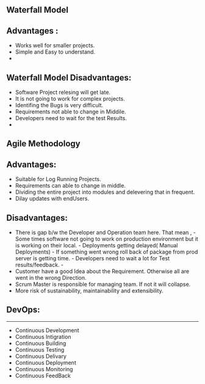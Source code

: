 ## Waterfall Model 

Advantages :
-----------------------------

-   Works well for smaller projects.
-   Simple and Easy to understand.
-   

Waterfall Model Disadvantages:
-----------------------------

-   Software Project relesing will get late.
-   It is not going to work for complex projects.
-   Identifing the Bugs is very difficult.
-   Requirements not able to change in Middile.
-   Developers need to wait for the test Results.
-   


## Agile Methodology

Advantages:
-----------

-   Suitable for Log Running Projects.
-   Requirements can able to change in middle.
-   Dividing the entire project into modules and delevering that in frequent.
-   Dilay updates with endUsers.

Disadvantages:
--------------

-   There is gap b/w the Developer and Operation team here.
      That mean , -  Some times software not going to work on production environment but it is working on their local.
                  -  Deployments getting delayed( Manual Deployments)
                  -  If something went wrong roll back of package from prod server is getting time.
                  -  Developers need to wait a lot for Test results/feedback.
                  -  
-   Customer have a good Idea about the Requirement. Otherwise all are went in the wrong Direction.
-   Scrum Master is responsible for managing team. If not it will collapse. 
-   More risk of sustainability, maintainability and extensibility.


## DevOps:
-----------------

- Continuous Development
- Continuous Intigration
- Continuous Building
- Continuous Testing
- Continuous Delivary
- Continuous Deployment
- Continuous Monitoring
- Continuous FeedBack
